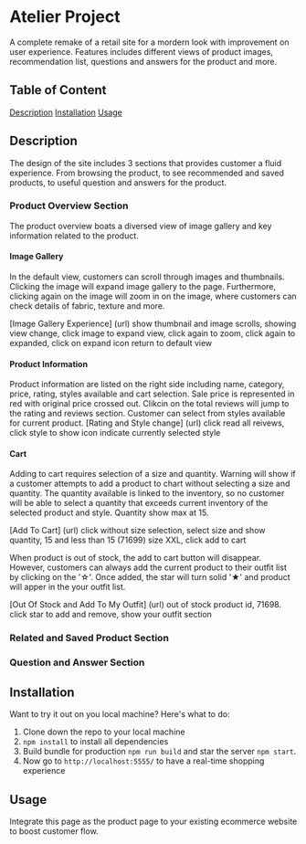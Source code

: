# Atelier Project
A complete remake of a retail site for a mordern look with improvement on user experience. Features includes different views of product images, recommendation list, questions and answers for the product and more.

## Table of Content
[Description](https://github.com/rpp36-fec-roboto/FEC-Project/tree/overview#description)
[Installation](https://github.com/rpp36-fec-roboto/FEC-Project/tree/overview#installation)
[Usage](https://github.com/rpp36-fec-roboto/FEC-Project/tree/overview#usage)

## Description
The design of the site includes 3 sections that provides customer a fluid experience. From browsing the product, to see recommended and saved products, to useful question and answers for the product.

### Product Overview Section
The product overview boats a diversed view of image gallery and key information related to the product.
#### Image Gallery
In the default view, customers can scroll through images and thumbnails. Clicking the image will expand image gallery to the page. Furthermore, clicking again on the image will zoom in on the image, where customers can check details of fabric, texture and more.

[Image Gallery Experience] (url) show thumbnail and image scrolls, showing view change, click image to expand view, click again to zoom, click again to expanded, click on expand icon return to default view

#### Product Information
Product information are listed on the right side including name, category, price, rating, styles available and cart selection. Sale price is represented in red with original price crossed out. Clikcin on the total reviews will jump to the rating and reviews section. Customer can select from styles available for current product.
[Rating and Style change] (url) click read all reivews, click style to show icon indicate currently selected style

#### Cart
Adding to cart requires selection of a size and quantity. Warning will show if a customer attempts to add a product to chart without selecting a size and quantity. The quantity available is linked to the inventory, so no customer will be able to select a quantity that exceeds current inventory of the selected product and style. Quantity show max at 15.

[Add To Cart] (url) click without size selection, select size and show quantity, 15 and less than 15 (71699) size XXL, click add to cart

When product is out of stock, the add to cart button will disappear. However, customers can always add the current product to their outfit list by clicking on the '☆'. Once added, the star will turn solid '★' and product will apper in the your outfit list.

[Out Of Stock and Add To My Outfit] (url) out of stock product id, 71698. click star to add and remove, show your outfit section

### Related and Saved Product Section
### Question and Answer Section

## Installation
Want to try it out on you local machine? Here's what to do:
1. Clone down the repo to your local machine
2. `npm install` to install all dependencies
3. Build bundle for production `npm run build` and star the server `npm start`.
4. Now go to `http://localhost:5555/` to have a real-time shopping experience

## Usage
Integrate this page as the product page to your existing ecommerce website to boost customer flow.
